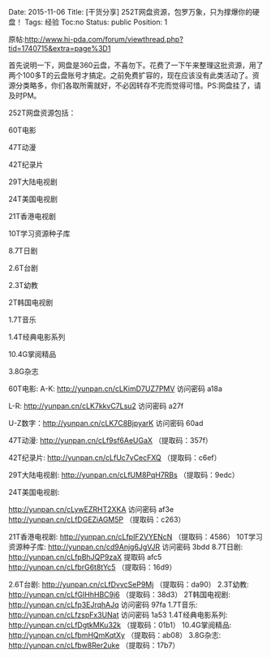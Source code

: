Date: 2015-11-06
Title: [干货分享] 252T网盘资源，包罗万象，只为撑爆你的硬盘！
Tags:  经验
Toc:no
Status: public
Position: 1

原帖:http://www.hi-pda.com/forum/viewthread.php?tid=1740715&extra=page%3D1

首先说明一下，网盘是360云盘，不喜勿下。花费了一下午来整理这批资源，用了两个100多T的云盘账号才搞定。之前免费扩容的，现在应该没有此类活动了。资源分类略多，你们各取所需就好，不必因转存不完而觉得可惜。PS:网盘挂了，请及时PM。

252T网盘资源包括：

60T电影

47T动漫

42T纪录片

29T大陆电视剧

24T美国电视剧

21T香港电视剧

10T学习资源种子库

8.7T日剧

2.6T台剧

2.3T幼教

2T韩国电视剧

1.7T音乐

1.4T经典电影系列

10.4G掌阅精品

3.8G杂志


60T电影: 
A-K: http://yunpan.cn/cLKimD7UZ7PMV  访问密码 a18a

L-R: http://yunpan.cn/cLK7kkvC7Lsu2  访问密码 a27f

U-Z数字：http://yunpan.cn/cLK7C8BjpyarK  访问密码 60ad

47T动漫: http://yunpan.cn/cLf9sf6AeUGaX （提取码：357f）

42T纪录片: http://yunpan.cn/cLfUc7yCecFXQ （提取码：c6ef）
 
29T大陆电视剧: http://yunpan.cn/cLfUM8PqH7RBs （提取码：9edc）


24T美国电视剧: 

http://yunpan.cn/cLywEZRHT2XKA  访问密码 af3e
http://yunpan.cn/cLfDGEZiAGM5P （提取码：c263）

  
21T香港电视剧: http://yunpan.cn/cLfpIF2VYENcN （提取码：4586）
10T学习资源种子库: http://yunpan.cn/cd9Anjg6JgVJR  访问密码 3bdd
8.7T日剧: 
http://yunpan.cn/cLfpBhJQP9zaX  提取码 afc5
http://yunpan.cn/cLfbrG6t8tYc5 （提取码：16d9）

  

2.6T台剧: http://yunpan.cn/cLfDvvcSeP9Mj （提取码：da90）
2.3T幼教: http://yunpan.cn/cLfGIHhHBC9j6 （提取码：38d3）
2T韩国电视剧: http://yunpan.cn/cLfp3EJrqhAJq  访问密码 97fa
1.7T音乐: http://yunpan.cn/cLfzspFx3UNat  访问密码 1a53
1.4T经典电影系列: http://yunpan.cn/cLfDgtkMKu32k （提取码：01b1）
10.4G掌阅精品: http://yunpan.cn/cLfbmHQmKqtXy （提取码：ab08）
3.8G杂志: http://yunpan.cn/cLfbw8Rer2uke （提取码：17b7）



